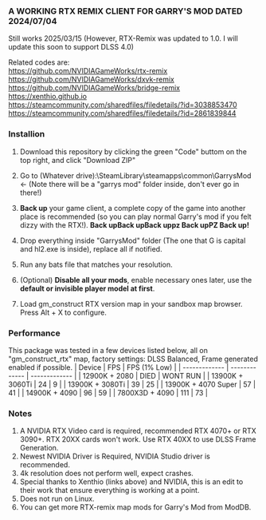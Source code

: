 ### A WORKING RTX REMIX CLIENT FOR GARRY'S MOD DATED 2024/07/04
Still works 2025/03/15 (However, RTX-Remix was updated to 1.0. I will update this soon to support DLSS 4.0)

Related codes are: <br />
https://github.com/NVIDIAGameWorks/rtx-remix <br />
https://github.com/NVIDIAGameWorks/dxvk-remix <br />
https://github.com/NVIDIAGameWorks/bridge-remix <br />
https://xenthio.github.io <br />
https://steamcommunity.com/sharedfiles/filedetails/?id=3038853470 <br />
https://steamcommunity.com/sharedfiles/filedetails/?id=2861839844 <br />

### Installion
1. Download this repository by clicking the green "Code" buttom on the top right, and click "Download ZIP"
2. Go to (Whatever drive):\SteamLibrary\steamapps\common\GarrysMod <- (Note there will be a "garrys mod" folder inside, don't ever go in there!)
3. **Back up** your game client, a complete copy of the game into another place is recommended (so you can play normal Garry's mod if you felt dizzy with the RTX!).
**Back up****Back up****Back up****pz Back up****PZ Back up!**

4. Drop everything inside "GarrysMod" folder (The one that G is capital and hl2.exe is inside), replace all if notified.
5. Run any bats file that matches your resolution.
6. (Optional) **Disable all your mods**, enable necessary ones later, use the **default or invisible player model at first**.
7. Load gm_construct RTX version map in your sandbox map browser. Press Alt + X to configure.

### Performance
This package was tested in a few devices listed below, all on "gm_construct_rtx" map, factory settings:
DLSS Balanced, Frame generated enabled if possible.
| Device  | FPS | FPS (1% Low) |
| ------------- | ------------- | ------------- |
| 12900K + 2080  | DIED  | WONT RUN |
| 13900K + 3060Ti  | 24  | 9  |
| 13900K + 3080Ti  | 39  | 25  |
| 13900K + 4070 Super  | 57  | 41  |
| 14900K + 4090  | 96  | 59  |
| 7800X3D + 4090  | 111  | 73  |

### Notes
1. A NVIDIA RTX Video card is required, recommended RTX 4070+ or RTX 3090+. RTX 20XX cards won't work. Use RTX 40XX to use DLSS Frame Generation.
2. Newest NVIDIA Driver is Required, NVIDIA Studio driver is recommended.
3. 4k resolution does not perform well, expect crashes.
4. Special thanks to Xenthio (links above) and NVIDIA, this is an edit to their work that ensure everything is working at a point.
5. Does not run on Linux.
6. You can get more RTX-remix map mods for Garry's Mod from ModDB.
